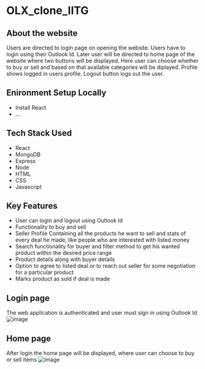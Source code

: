 # OLX_clone_IITG
## About the website
Users are directed to login page on opening the website. Users have to login using their Outlook Id. Later user will be directed to home page of the website where two buttons will be displayed. Here user can choose whether to buy or sell and based on that available categories will be diplayed. Profile shows logged in users profile. Logout button logs out the user.

## Enironment Setup Locally
- Install React
- ...

## Tech Stack Used
- React
- MongoDB
- Express
- Node
- HTML
- CSS
- Javascript

## Key Features
- User can login and logout using Outlook Id
- Functionality to buy and sell
- Seller Profile Containing all the products he want to sell and stats of every deal he made, like people who are interested with listed  money
- Search functionality for buyer and filter method to get his wanted product within the desired price range
- Product details along with buyer details
- Option to  agree to listed deal or to reach out seller for some negotiation for a particular product
- Marks product as sold if deal is made

## Login page
The web application is authenticated and user must sign in using Outlook Id
![image](https://user-images.githubusercontent.com/95306028/177820740-33b49604-b1b1-4285-bc41-9b9a5bf5b1ce.png)

## Home page
After login the home page will be displayed, where user can choose to buy or sell items
![image](https://user-images.githubusercontent.com/95306028/177821314-90828c2c-6ef6-4644-9729-df123930b31c.png)








